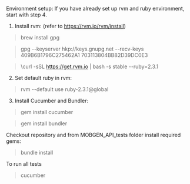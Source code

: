 Environment setup: If you have already set up rvm and ruby environment, start with step 4.

1. Install rvm: (refer to https://rvm.io/rvm/install)

> brew install gpg

> gpg --keyserver hkp://keys.gnupg.net --recv-keys 409B6B1796C275462A1 703113804BB82D39DC0E3

> \curl -sSL https://get.rvm.io | bash -s stable --ruby=2.3.1

2. Set default ruby in rvm:

> rvm --default use ruby-2.3.1@global

3. Install Cucumber and Bundler:

> gem install cucumber

> gem install bundler

Checkout repository and from MOBGEN_API_tests folder install required gems:

> bundle install

To run all tests
> cucumber
